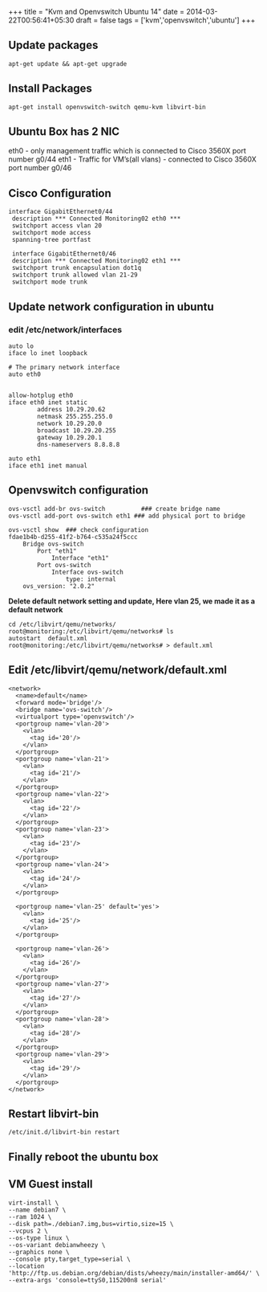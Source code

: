 +++
title = "Kvm and Openvswitch Ubuntu 14"
date = 2014-03-22T00:56:41+05:30
draft = false
tags = ['kvm','openvswitch','ubuntu']
+++

## Update packages
```
apt-get update && apt-get upgrade
```

## Install Packages
```
apt-get install openvswitch-switch qemu-kvm libvirt-bin
```

## Ubuntu Box has 2 NIC

eth0 - only management traffic which is connected to Cisco 3560X port number g0/44
eth1 - Traffic for VM’s(all vlans) - connected to Cisco 3560X port number g0/46


## Cisco Configuration
```
interface GigabitEthernet0/44
 description *** Connected Monitoring02 eth0 ***
 switchport access vlan 20
 switchport mode access
 spanning-tree portfast

 interface GigabitEthernet0/46
 description *** Connected Monitoring02 eth1 ***
 switchport trunk encapsulation dot1q
 switchport trunk allowed vlan 21-29
 switchport mode trunk
```
## Update network configuration in ubuntu
### edit /etc/network/interfaces
```
auto lo
iface lo inet loopback

# The primary network interface
auto eth0


allow-hotplug eth0
iface eth0 inet static
        address 10.29.20.62
        netmask 255.255.255.0
        network 10.29.20.0
        broadcast 10.29.20.255
        gateway 10.29.20.1
        dns-nameservers 8.8.8.8

auto eth1
iface eth1 inet manual
```
## Openvswitch configuration
```
ovs-vsctl add-br ovs-switch          ### create bridge name
ovs-vsctl add-port ovs-switch eth1 ### add physical port to bridge

ovs-vsctl show  ### check configuration
fdae1b4b-d255-41f2-b764-c535a24f5ccc
    Bridge ovs-switch
        Port "eth1"
            Interface "eth1"
        Port ovs-switch
            Interface ovs-switch
                type: internal
    ovs_version: "2.0.2"
```
**Delete default network setting and update,
Here vlan 25, we made it as a default network**
```
cd /etc/libvirt/qemu/networks/
root@monitoring:/etc/libvirt/qemu/networks# ls
autostart  default.xml
root@monitoring:/etc/libvirt/qemu/networks# > default.xml 
```
## Edit /etc/libvirt/qemu/network/default.xml
```
<network>
  <name>default</name>
  <forward mode='bridge'/>
  <bridge name='ovs-switch'/>
  <virtualport type='openvswitch'/>
  <portgroup name='vlan-20'>
    <vlan>
      <tag id='20'/>
    </vlan>
  </portgroup>
  <portgroup name='vlan-21'>
    <vlan>
      <tag id='21'/>
    </vlan>
  </portgroup>
  <portgroup name='vlan-22'>
    <vlan>
      <tag id='22'/>
    </vlan>
  </portgroup>
  <portgroup name='vlan-23'>
    <vlan>
      <tag id='23'/>
    </vlan>
  </portgroup>
  <portgroup name='vlan-24'>
    <vlan>
      <tag id='24'/>
    </vlan>
  </portgroup>

  <portgroup name='vlan-25' default='yes'>
    <vlan>
      <tag id='25'/>
    </vlan>
  </portgroup>

  <portgroup name='vlan-26'>
    <vlan>
      <tag id='26'/>
    </vlan>
  </portgroup>
  <portgroup name='vlan-27'>
    <vlan>
      <tag id='27'/>
    </vlan>
  </portgroup>
  <portgroup name='vlan-28'>
    <vlan>
      <tag id='28'/>
    </vlan>
  </portgroup>
  <portgroup name='vlan-29'>
    <vlan>
      <tag id='29'/>
    </vlan>
  </portgroup>
</network>
```
## Restart libvirt-bin
```
/etc/init.d/libvirt-bin restart 
```


## Finally reboot the ubuntu box

## VM Guest install
```
virt-install \
--name debian7 \
--ram 1024 \
--disk path=./debian7.img,bus=virtio,size=15 \
--vcpus 2 \
--os-type linux \
--os-variant debianwheezy \
--graphics none \
--console pty,target_type=serial \
--location 'http://ftp.us.debian.org/debian/dists/wheezy/main/installer-amd64/' \
--extra-args 'console=ttyS0,115200n8 serial'
```
